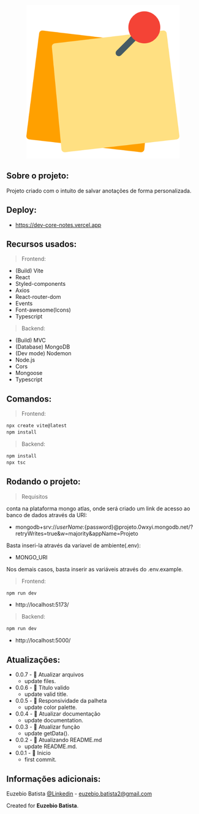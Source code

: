 <p align="center"><img src="./frontend/public/images/logo.png" width="400" alt="Logo do aplicativo"></p>

## Sobre o projeto:

Projeto criado com o intuito de salvar anotações de forma personalizada.

## Deploy:

- https://dev-core-notes.vercel.app

## Recursos usados:

> Frontend:

- (Build) Vite
- React
- Styled-components
- Axios
- React-router-dom
- Events
- Font-awesome(Icons)
- Typescript

> Backend:

- (Build) MVC
- (Database) MongoDB
- (Dev mode) Nodemon
- Node.js
- Cors
- Mongoose
- Typescript

## Comandos:

> Frontend:

```sh
npx create vite@latest
npm install
```

> Backend:

```sh
npm install
npx tsc
```

## Rodando o projeto:

> Requisitos

conta na plataforma mongo atlas, onde será criado um link de acesso ao banco de dados através da URI:

- mongodb+srv://${userName}:${password}@projeto.0wxyi.mongodb.net/?retryWrites=true&w=majority&appName=Projeto

Basta inseri-la através da variavel de ambiente(.env):

- MONGO_URI

Nos demais casos, basta inserir as variáveis através do .env.example.

> Frontend:

```sh
npm run dev
```

- http://localhost:5173/

> Backend:

```sh
npm run dev
```

- http://localhost:5000/

## Atualizações:

- 0.0.7 - 📝 Atualizar arquivos
  - update files.
- 0.0.6 - 📝 Título valido
  - update valid title.
- 0.0.5 - 📝 Responsividade da palheta
  - update color palette.
- 0.0.4 - 📝 Atualizar documentação
  - update documentation.
- 0.0.3 - 📝 Atualizar função
  - update getData().
- 0.0.2 - 📝 Atualizando README.md
  - update README.md.
- 0.0.1 - 🎉 Inicio
  - first commit.

## Informações adicionais:

Euzebio Batista [@Linkedin](https://www.linkedin.com/in/euzebio-batista) - euzebio.batista2@gmail.com

Created for **Euzebio Batista**.
